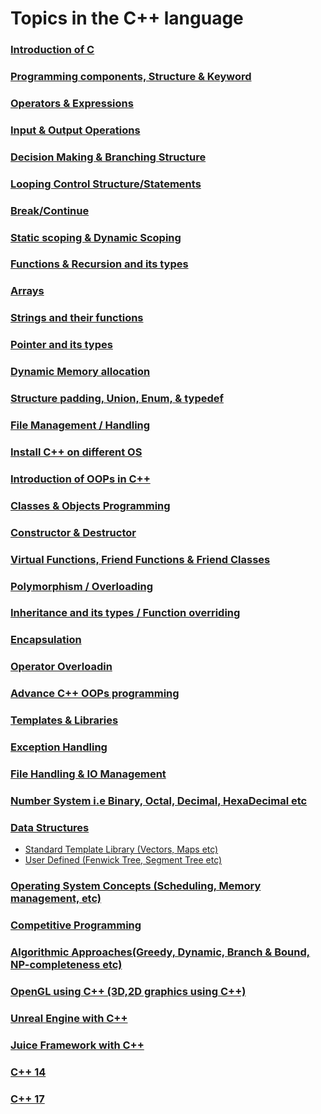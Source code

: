 # Topics in the C++ language

### [Introduction of C](Introduction%20of%20C/)
### [Programming components, Structure & Keyword](Programming%20components%2C%20Structure%20%26%20Keyword/)
### [Operators & Expressions](Operators%20%26%20Expressions/)
### [Input & Output Operations](Input%20%26%20Output%20Operations/)
### [Decision Making & Branching Structure](Decision%20Making%20%26%20Branching%20Structure/)
### [Looping Control Structure/Statements](Looping%20Control%20Structure%20or%20Statements/)
### [Break/Continue](Break%20or%20Continue/) 
### [Static scoping & Dynamic Scoping](Static%20scoping%20%26%20Dynamic%20Scoping/)
### [Functions & Recursion and its types](Functions%20%26%20Recursion%20and%20its%20types/)
### [Arrays](Arrays/)
### [Strings and their functions](Strings%20and%20their%20functions/)
### [Pointer and its types](Pointer%20and%20its%20types/)
### [Dynamic Memory allocation](Dynamic%20Memory%20allocation/)
### [Structure padding, Union, Enum, & typedef](Structure%20padding%2C%20Union%2C%20Enum%2C%20%26%20typedef/)
### [File Management / Handling](File%20Management%20or%20Handling/)
### [Install C++ on different OS](Install%20C%2B%2B%20on%20different%20OS/) 
### [Introduction of OOPs in C++](Introduction%20of%20OOPs%20in%20C%2B%2B/)
### [Classes & Objects Programming](Classes%20%26%20Objects%20Programming/)
### [Constructor & Destructor](Constructor%20%26%20Destructor/) 
### [Virtual Functions, Friend Functions & Friend Classes](Virtual%20Functions%2C%20Friend%20Functions%20%26%20Friend%20Classes/) 
### [Polymorphism / Overloading](Polymorphism%20or%20Overloading/)
### [Inheritance and its types / Function overriding](Inheritance%20and%20its%20types%20or%20Function%20overriding/)
### [Encapsulation](Encapsulation/)
### [Operator Overloadin](Operator%20Overloading/) 
### [Advance C++ OOPs programming](Advance%20C%2B%2B%20OOPs%20programming/)
### [Templates & Libraries](Templates%20%26%20Libraries/)
### [Exception Handling](Exception%20Handling/)
### [File Handling & IO Management](File%20Handling%20%26%20IO%20Management/)
### [Number System i.e Binary, Octal, Decimal, HexaDecimal etc](Number%20System%20i.e%20Binary%2C%20Octal%2C%20Decimal%2C%20HexaDecimal%20etc/)
### [Data Structures](Data%20Structures/)

  - [Standard Template Library (Vectors, Maps etc)](Data%20Structures/Standard%20Template%20Library%20(Vectors%2C%20Maps%20etc)/)
  - [User Defined (Fenwick Tree, Segment Tree etc)](Data%20Structures/User%20Defined%20(Fenwick%20Tree%2C%20Segment%20Tree%20etc)/)
  
### [Operating System Concepts (Scheduling, Memory management, etc)](Operating%20System%20Concepts%20(Scheduling%2C%20Memory%20management%2C%20etc)/)
### [Competitive Programming](Competitive%20Programming/)
### [Algorithmic Approaches(Greedy, Dynamic, Branch & Bound, NP-completeness etc)](Algorithmic%20Approaches(Greedy%2C%20Dynamic%2C%20Branch%20%26%20Bound%2C%20NP-completeness%20etc)/)
### [OpenGL using C++ (3D,2D graphics using C++)](OpenGL%20using%20C%2B%2B%20(3D%2C2D%20graphics%20using%20C%2B%2B)/)
### [Unreal Engine with C++](Unreal%20Engine%20with%20C%2B%2B/)
### [Juice Framework with C++](Juice%20Framework%20with%20C%2B%2B/)
### [C++ 14](C%2B%2B%2014/)
### [C++ 17](C%2B%2B%201/)

